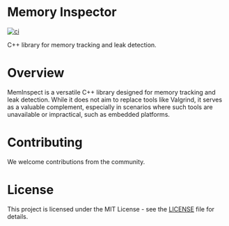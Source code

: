Memory Inspector
================

[![ci](https://github.com/c-carrasco/mem-inspect/actions/workflows/main.yml/badge.svg)](https://github.com/c-carrasco/mem-inspect/actions/workflows/main.yml)

C++ library for memory tracking and leak detection.

# Overview

MemInspect is a versatile C++ library designed for memory tracking and leak detection. While it does not aim to replace tools like Valgrind, it serves as a valuable complement, especially in scenarios where such tools are unavailable or impractical, such as embedded platforms.

# Contributing
We welcome contributions from the community.

# License
This project is licensed under the MIT License - see the [LICENSE](./LICENSE) file for details.